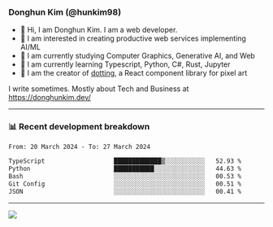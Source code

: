 ### Donghun Kim (@hunkim98)

- 👋 Hi, I am Donghun Kim. I am a web developer. 
- 🤔 I am interested in creating productive web services implementing AI/ML
- 🔭 I am currently studying Computer Graphics, Generative AI, and Web 
- 🌱 I am currently learning Typescript, Python, C#, Rust, Jupyter
- 🎨 I am the creator of [dotting](https://github.com/hunkim98/dotting), a React component library for pixel art

I write sometimes. Mostly about Tech and Business at https://donghunkim.dev/

---
### 📊 Recent development breakdown
<!--START_SECTION:waka-->

```txt
From: 20 March 2024 - To: 27 March 2024

TypeScript                   █████████████▒░░░░░░░░░░░   52.93 %
Python                       ███████████░░░░░░░░░░░░░░   44.63 %
Bash                         ░░░░░░░░░░░░░░░░░░░░░░░░░   00.53 %
Git Config                   ░░░░░░░░░░░░░░░░░░░░░░░░░   00.51 %
JSON                         ░░░░░░░░░░░░░░░░░░░░░░░░░   00.41 %
```

<!--END_SECTION:waka-->
---

<!-- <div align='center'> -->
  <img align="center" src="https://github-readme-stats.vercel.app/api?username=hunkim98&theme=dark&show_icons=true"/>
<!-- </div> -->
<!--
**hunkim98/hunkim98** is a ✨ _special_ ✨ repository because its `README.md` (this file) appears on your GitHub profile.

Here are some ideas to get you started:

- 🔭 I’m currently working on ...
- 🌱 I’m currently learning ...
- 👯 I’m looking to collaborate on ...
- 🤔 I’m looking for help with ...
- 💬 Ask me about ...
- 📫 How to reach me: ...
- 😄 Pronouns: ...
- ⚡ Fun fact: ...
-->
